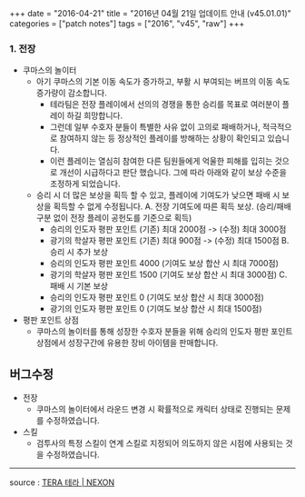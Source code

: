 +++
date = "2016-04-21"
title = "2016년 04월 21일 업데이트 안내 (v45.01.01)"
categories = ["patch notes"]
tags = ["2016", "v45", "raw"]
+++

### 1. 전장
- 쿠마스의 놀이터
  - 아기 쿠마스의 기본 이동 속도가 증가하고, 부활 시 부여되는 버프의 이동 속도 증가량이 감소합니다.
    - 테라팀은 전장 플레이에서 선의의 경쟁을 통한 승리를 목표로 여러분이 플레이 하길 희망합니다.
    - 그런데 일부 수호자 분들이 특별한 사유 없이 고의로 패배하거나, 적극적으로 참여하지 않는 등 정상적인 플레이를 방해하는 상황이 확인되고 있습니다.
    - 이런 플레이는 열심히 참여한 다른 팀원들에게 억울한 피해를 입히는 것으로 개선이 시급하다고 판단 했습니다. 그에 따라 아래와 같이 보상 수준을 조정하게 되었습니다.
  - 승리 시 더 많은 보상을 획득 할 수 있고, 플레이에 기여도가 낮으면 패배 시 보상을 획득할 수 없게 수정됩니다.
    A. 전장 기여도에 따른 획득 보상. (승리/패배 구분 없이 전장 플레이 공헌도를 기준으로 획득) 
      - 승리의 인도자 평판 포인트 (기존) 최대 2000점 -> (수정) 최대 3000점 
      - 광기의 학살자 평판 포인트 (기존) 최대 900점 -> (수정) 최대 1500점 
    B. 승리 시 추가 보상
      - 승리의 인도자 평판 포인트 4000 (기여도 보상 합산 시 최대 7000점) 
      - 광기의 학살자 평판 포인트 1500 (기여도 보상 합산 시 최대 3000점) 
    C. 패배 시 기본 보상
      - 승리의 인도자 평판 포인트 0 (기여도 보상 합산 시 최대 3000점) 
      - 광기의 인도자 평판 포인트 0 (기여도 보상 합산 시 최대 1500점) 
- 평판 포인트 상점
  - 쿠마스의 놀이터를 통해 성장한 수호자 분들을 위해 승리의 인도자 평판 포인트 상점에서 성장구간에 유용한 장비 아이템을 판매합니다.

## 버그수정

- 전장
  - 쿠마스의 놀이터에서 라운드 변경 시 확률적으로 캐릭터 상태로 진행되는 문제를 수정하였습니다.
- 스킬
  - 검투사의 특정 스킬이 연계 스킬로 지정되어 의도하지 않은 시점에 사용되는 것을 수정하였습니다.

----

source : [TERA 테라 | NEXON](http://tera.nexon.com/news/update/view.aspx?n4articlesn=)